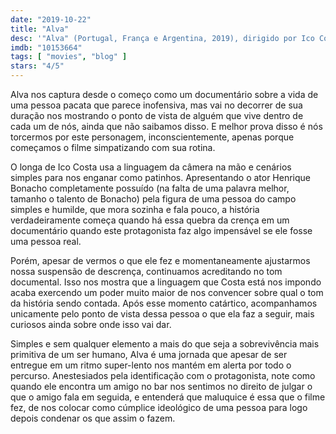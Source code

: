 ```yaml
---
date: "2019-10-22"
title: "Alva"
desc: '"Alva" (Portugal, França e Argentina, 2019), dirigido por Ico Costa, com Henrique Bonacho. Escrito para o CinemAqui na cobertura da #mostrasp.'
imdb: "10153664"
tags: [ "movies", "blog" ]
stars: "4/5"
---
```

Alva nos captura desde o começo como um documentário sobre a vida de uma pessoa pacata que parece inofensiva, mas vai no decorrer de sua duração nos mostrando o ponto de vista de alguém que vive dentro de cada um de nós, ainda que não saibamos disso. E melhor prova disso é nós torcermos por este personagem, inconscientemente, apenas porque começamos o filme simpatizando com sua rotina.

O longa de Ico Costa usa a linguagem da câmera na mão e cenários simples para nos enganar como patinhos. Apresentando o ator Henrique Bonacho completamente possuído (na falta de uma palavra melhor, tamanho o talento de Bonacho) pela figura de uma pessoa do campo simples e humilde, que mora sozinha e fala pouco, a história verdadeiramente começa quando há essa quebra da crença em um documentário quando este protagonista faz algo impensável se ele fosse uma pessoa real.

Porém, apesar de vermos o que ele fez e momentaneamente ajustarmos nossa suspensão de descrença, continuamos acreditando no tom documental. Isso nos mostra que a linguagem que Costa está nos impondo acaba exercendo um poder muito maior de nos convencer sobre qual o tom da história sendo contada. Após esse momento catártico, acompanhamos unicamente pelo ponto de vista dessa pessoa o que ela faz a seguir, mais curiosos ainda sobre onde isso vai dar.

Simples e sem qualquer elemento a mais do que seja a sobrevivência mais primitiva de um ser humano, Alva é uma jornada que apesar de ser entregue em um ritmo super-lento nos mantém em alerta por todo o percurso. Anestesiados pela identificação com o protagonista, note como quando ele encontra um amigo no bar nos sentimos no direito de julgar o que o amigo fala em seguida, e entenderá que maluquice é essa que o filme fez, de nos colocar como cúmplice ideológico de uma pessoa para logo depois condenar os que assim o fazem.
